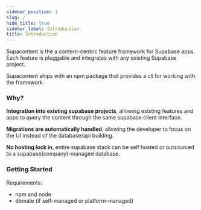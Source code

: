 ```yaml
---
sidebar_position: 1
slug: /
hide_title: true
sidebar_label: Introduction
title: Introduction
---
```


Supacontent is the a content-centric feature framework for Supabase apps. Each feature is pluggable and integrates with any existing Supabase project.

Supacontent ships with an npm package that provides a cli for working with the framework.

### Why?


**Integration into existing supabase projects**, allowing existing features and apps to query the content through the same supabase client interface.

**Migrations are automatically handled**, allowing the developer to focus on the UI instead of the database/api building.

**No hosting lock in**, entire supabase stack can be self hosted or outsourced to a supabase(company)-managed database.




### Getting Started

Requirements:

- npm and node
- dbmate (if self-managed or platform-managed)